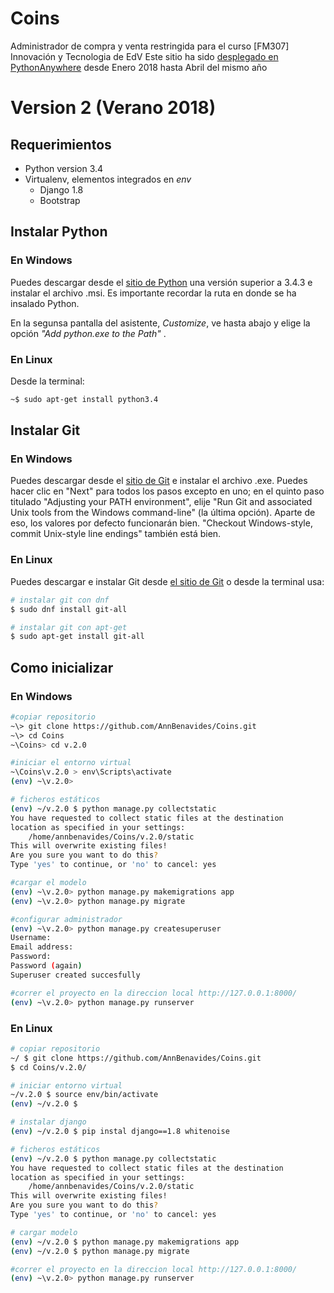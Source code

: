 # Coins
Administrador de compra y venta restringida para el curso [FM307] Innovación y Tecnologia de EdV
Este sitio ha sido [desplegado en PythonAnywhere](http://annbenavides.pythonanywhere.com) desde Enero 2018 hasta Abril del mismo año

# Version 2 (Verano 2018)
## Requerimientos
- Python version 3.4
- Virtualenv, elementos integrados en _env_
  - Django 1.8
  - Bootstrap

## Instalar Python
### En Windows
Puedes descargar desde el [sitio de Python](https://www.python.org/downloads/) una versión superior a 3.4.3 e instalar el archivo .msi. Es importante recordar la ruta en donde se ha insalado Python.

En la segunsa pantalla del asistente, _Customize_, ve hasta abajo y elige la opción _"Add python.exe to the Path"_ .

### En Linux
Desde la terminal:
```sh
~$ sudo apt-get install python3.4
```

## Instalar Git
### En Windows
Puedes descargar desde el [sitio de Git](http://gitforwindows.org) e instalar el archivo .exe. Puedes hacer clic en "Next" para todos los pasos excepto en uno; en el quinto paso titulado "Adjusting your PATH environment", elije "Run Git and associated Unix tools from the Windows command-line" (la última opción). Aparte de eso, los valores por defecto funcionarán bien. "Checkout Windows-style, commit Unix-style line endings" también está bien.

### En Linux
Puedes descargar e instalar Git desde [el sitio de Git](http://git-scm.com/download/linux) o desde la terminal usa:
```sh
# instalar git con dnf
$ sudo dnf install git-all

# instalar git con apt-get
$ sudo apt-get install git-all
```

## Como inicializar
### En Windows
```sh
#copiar repositorio
~\> git clone https://github.com/AnnBenavides/Coins.git
~\> cd Coins
~\Coins> cd v.2.0

#iniciar el entorno virtual
~\Coins\v.2.0 > env\Scripts\activate
(env) ~\v.2.0>

# ficheros estáticos
(env) ~/v.2.0 $ python manage.py collectstatic
You have requested to collect static files at the destination
location as specified in your settings:
    /home/annbenavides/Coins/v.2.0/static
This will overwrite existing files!
Are you sure you want to do this?
Type 'yes' to continue, or 'no' to cancel: yes

#cargar el modelo
(env) ~\v.2.0> python manage.py makemigrations app
(env) ~\v.2.0> python manage.py migrate

#configurar administrador
(env) ~\v.2.0> python manage.py createsuperuser
Username:
Email address:
Password:
Password (again)
Superuser created succesfully

#correr el proyecto en la direccion local http://127.0.0.1:8000/
(env) ~\v.2.0> python manage.py runserver
```

### En Linux
```sh
# copiar repositorio
~/ $ git clone https://github.com/AnnBenavides/Coins.git
$ cd Coins/v.2.0/

# iniciar entorno virtual
~/v.2.0 $ source env/bin/activate
(env) ~/v.2.0 $

# instalar django
(env) ~/v.2.0 $ pip instal django==1.8 whitenoise

# ficheros estáticos
(env) ~/v.2.0 $ python manage.py collectstatic
You have requested to collect static files at the destination
location as specified in your settings:
    /home/annbenavides/Coins/v.2.0/static
This will overwrite existing files!
Are you sure you want to do this?
Type 'yes' to continue, or 'no' to cancel: yes

# cargar modelo
(env) ~/v.2.0 $ python manage.py makemigrations app
(env) ~/v.2.0 $ python manage.py migrate

#correr el proyecto en la direccion local http://127.0.0.1:8000/
(env) ~\v.2.0> python manage.py runserver
```

